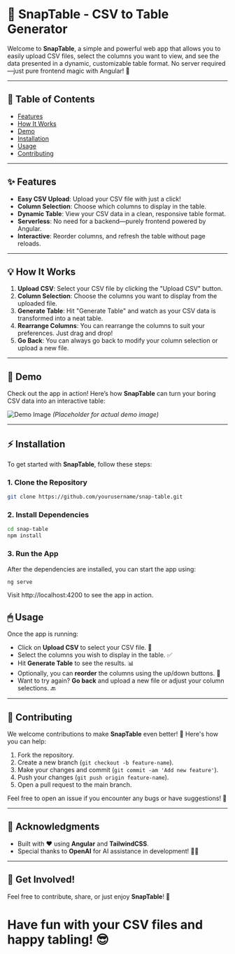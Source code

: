 # 🎉 SnapTable - CSV to Table Generator

Welcome to **SnapTable**, a simple and powerful web app that allows you to easily upload CSV files, select the columns you want to view, and see the data presented in a dynamic, customizable table format. No server required—just pure frontend magic with Angular! 🚀

---

## 📑 Table of Contents

- [Features](#features)
- [How It Works](#how-it-works)
- [Demo](#demo)
- [Installation](#installation)
- [Usage](#usage)
- [Contributing](#contributing)

---

## ✨ Features

- **Easy CSV Upload**: Upload your CSV file with just a click!
- **Column Selection**: Choose which columns to display in the table.
- **Dynamic Table**: View your CSV data in a clean, responsive table format.
- **Serverless**: No need for a backend—purely frontend powered by Angular.
- **Interactive**: Reorder columns, and refresh the table without page reloads.

---

## 💡 How It Works

1. **Upload CSV**: Select your CSV file by clicking the "Upload CSV" button.
2. **Column Selection**: Choose the columns you want to display from the uploaded file.
3. **Generate Table**: Hit "Generate Table" and watch as your CSV data is transformed into a neat table.
4. **Rearrange Columns**: You can rearrange the columns to suit your preferences. Just drag and drop!
5. **Go Back**: You can always go back to modify your column selection or upload a new file.

---

## 🎥 Demo

Check out the app in action! Here’s how **SnapTable** can turn your boring CSV data into an interactive table:

![Demo Image](https://placekitten.com/600/400) *(Placeholder for actual demo image)*

---

## ⚡️ Installation

To get started with **SnapTable**, follow these steps:

### 1. Clone the Repository
```bash
git clone https://github.com/yourusername/snap-table.git
```
### 2. Install Dependencies
```bash
cd snap-table
npm install
```
### 3. Run the App
After the dependencies are installed, you can start the app using:
```bash
ng serve
```
Visit http://localhost:4200 to see the app in action.

## 🖱 Usage

Once the app is running:

- Click on **Upload CSV** to select your CSV file. 📂
- Select the columns you wish to display in the table. ✅
- Hit **Generate Table** to see the results. 📊
- Optionally, you can **reorder** the columns using the up/down buttons. 🔄
- Want to try again? **Go back** and upload a new file or adjust your column selections. 🔙

---

## 🤝 Contributing

We welcome contributions to make **SnapTable** even better! 🎉 Here's how you can help:

1. Fork the repository.
2. Create a new branch (`git checkout -b feature-name`).
3. Make your changes and commit (`git commit -am 'Add new feature'`).
4. Push your changes (`git push origin feature-name`).
5. Open a pull request to the main branch.

Feel free to open an issue if you encounter any bugs or have suggestions! 🐛

---

## 🙏 Acknowledgments

- Built with ❤️ using **Angular** and **TailwindCSS**.
- Special thanks to **OpenAI** for AI assistance in development! 🤖✨

---

## 🚀 Get Involved!

Feel free to contribute, share, or just enjoy **SnapTable**! 🌟

# Have fun with your CSV files and happy tabling! 😎
